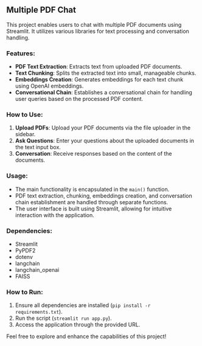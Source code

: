 ## Multiple PDF Chat

This project enables users to chat with multiple PDF documents using Streamlit. It utilizes various libraries for text processing and conversation handling.

### Features:
- **PDF Text Extraction**: Extracts text from uploaded PDF documents.
- **Text Chunking**: Splits the extracted text into small, manageable chunks.
- **Embeddings Creation**: Generates embeddings for each text chunk using OpenAI embeddings.
- **Conversational Chain**: Establishes a conversational chain for handling user queries based on the processed PDF content.

### How to Use:
1. **Upload PDFs**: Upload your PDF documents via the file uploader in the sidebar.
2. **Ask Questions**: Enter your questions about the uploaded documents in the text input box.
3. **Conversation**: Receive responses based on the content of the documents.

### Usage:
- The main functionality is encapsulated in the `main()` function.
- PDF text extraction, chunking, embeddings creation, and conversation chain establishment are handled through separate functions.
- The user interface is built using Streamlit, allowing for intuitive interaction with the application.

### Dependencies:
- Streamlit
- PyPDF2
- dotenv
- langchain
- langchain_openai
- FAISS

### How to Run:
1. Ensure all dependencies are installed (`pip install -r requirements.txt`).
2. Run the script (`streamlit run app.py`).
3. Access the application through the provided URL.

Feel free to explore and enhance the capabilities of this project!

